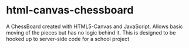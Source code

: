 html-canvas-chessboard
======================

A ChessBoard created with HTML5-Canvas and JavaScript. Allows basic moving of the pieces but has no logic behind it. 
This is designed to be hooked up to server-side code for a school project
